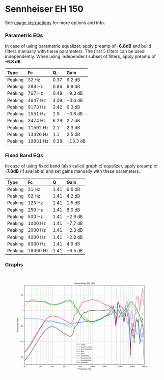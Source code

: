 # Sennheiser EH 150
See [usage instructions](https://github.com/jaakkopasanen/AutoEq#usage) for more options and info.

### Parametric EQs
In case of using parametric equalizer, apply preamp of **-6.8dB** and build filters manually
with these parameters. The first 5 filters can be used independently.
When using independent subset of filters, apply preamp of **-6.8 dB**.

| Type    | Fc       |    Q | Gain     |
|:--------|:---------|:-----|:---------|
| Peaking | 32 Hz    | 0.37 | 6.2 dB   |
| Peaking | 288 Hz   | 0.86 | 9.9 dB   |
| Peaking | 767 Hz   | 0.49 | -9.3 dB  |
| Peaking | 4647 Hz  | 4.09 | -3.6 dB  |
| Peaking | 9173 Hz  | 2.42 | 6.3 dB   |
| Peaking | 1551 Hz  | 2.9  | -0.6 dB  |
| Peaking | 3474 Hz  | 6.29 | 2.7 dB   |
| Peaking | 11592 Hz | 2.1  | 2.3 dB   |
| Peaking | 13426 Hz | 1.1  | 2.5 dB   |
| Peaking | 19931 Hz | 0.38 | -13.3 dB |

### Fixed Band EQs
In case of using fixed band (also called graphic) equalizer, apply preamp of **-7.8dB**
(if available) and set gains manually with these parameters.

| Type    | Fc       |    Q | Gain    |
|:--------|:---------|:-----|:--------|
| Peaking | 31 Hz    | 1.41 | 6.6 dB  |
| Peaking | 62 Hz    | 1.41 | 4.2 dB  |
| Peaking | 125 Hz   | 1.41 | 1.5 dB  |
| Peaking | 250 Hz   | 1.41 | 8.0 dB  |
| Peaking | 500 Hz   | 1.41 | -2.9 dB |
| Peaking | 1000 Hz  | 1.41 | -7.7 dB |
| Peaking | 2000 Hz  | 1.41 | -2.3 dB |
| Peaking | 4000 Hz  | 1.41 | -2.8 dB |
| Peaking | 8000 Hz  | 1.41 | 4.9 dB  |
| Peaking | 16000 Hz | 1.41 | -6.5 dB |

### Graphs
![](./Sennheiser%20EH%20150.png)